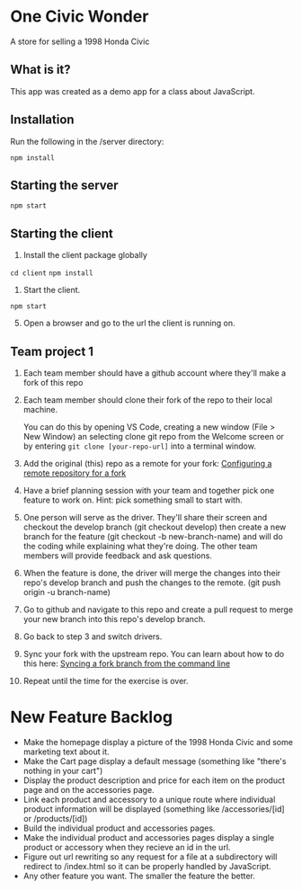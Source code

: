 # One Civic Wonder

A store for selling a 1998 Honda Civic

## What is it?

This app was created as a demo app for a class about JavaScript.

## Installation

Run the following in the /server directory:

`npm install`

## Starting the server

`npm start`

## Starting the client

1. Install the client package globally

`cd client`
`npm install`

1. Start the client.

`npm start`

5. Open a browser and go to the url the client is running on.

## Team project 1

1. Each team member should have a github account where they'll make a fork of this repo
2. Each team member should clone their fork of the repo to their local machine.

   You can do this by opening VS Code, creating a new window (File > New Window) an selecting clone git repo from the Welcome screen or by entering `git clone [your-repo-url]` into a terminal window.

3. Add the original (this) repo as a remote for your fork:
   [Configuring a remote repository for a fork](https://docs.github.com/en/pull-requests/collaborating-with-pull-requests/working-with-forks/configuring-a-remote-repository-for-a-fork)
4. Have a brief planning session with your team and together pick one feature to work on.
   Hint: pick something small to start with.
5. One person will serve as the driver. They'll share their screen and checkout the develop branch (git checkout develop) then create a new branch for the feature (git checkout -b new-branch-name) and will do the coding while explaining what they're doing. The other team members will provide feedback and ask questions.
6. When the feature is done, the driver will merge the changes into their repo's develop branch and push the changes to the remote. (git push origin -u branch-name)
7. Go to github and navigate to this repo and create a pull request to merge your new branch into this repo's develop branch.
8. Go back to step 3 and switch drivers.
9. Sync your fork with the upstream repo. You can learn about how to do this here:
   [Syncing a fork branch from the command line](https://docs.github.com/en/pull-requests/collaborating-with-pull-requests/working-with-forks/syncing-a-fork#syncing-a-fork-branch-from-the-command-line)
10. Repeat until the time for the exercise is over.

# New Feature Backlog

- Make the homepage display a picture of the 1998 Honda Civic and some marketing text about it.
- Make the Cart page display a default message (something like "there's nothing in your cart")
- Display the product description and price for each item on the product page and on the accessories page.
- Link each product and accessory to a unique route where individual product information will be displayed (something like /accessories/[id] or /products/[id])
- Build the individual product and accessories pages.
- Make the individual product and accessories pages display a single product or accessory when they recieve an id in the url.
- Figure out url rewriting so any request for a file at a subdirectory will redirect to /index.html so it can be properly handled by JavaScript.
- Any other feature you want. The smaller the feature the better.
